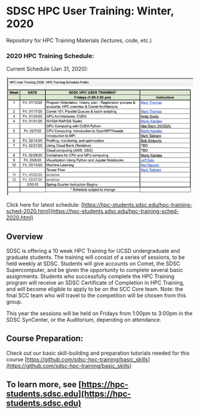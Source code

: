# SDSC HPC User Training:  Winter, 2020
Repository for HPC Training Materials (lectures, code, etc.)

### 2020 HPC Training Schedule:
Current Schedule (Jan 31, 2020):

<img src="./images/hpc-user-training-current-schedule.png" alt="HPC Training 2020 Schedule" width="500px" />

Click here for latest schedule:
[https://hpc-students.sdsc.edu/hpc-training-sched-2020.html](https://hpc-students.sdsc.edu/hpc-training-sched-2020.html)


## Overview
SDSC is offering a 10 week HPC Training for UCSD undergraduate and graduate students. The training will consist of a series of sessions, to be held weekly at SDSC. Students will give accounts on Comet, the SDSC Supercomputer, and be given the opportunity to complete several basic assignments. Students who successfully complete the HPC Training program will receive an SDSC Certificate of Completion in HPC Training, and will become eligible to apply to be on the SCC Core team. Note: the final SCC team who will travel to the competition will be chosen from this group.

This year the sessions will be held on Fridays from 1:00pm to 3:00pm in the SDSC SynCenter, or the Auditorium, depending on attendance.


## Course Preparation:
Check out our basic skill-building and preparation tutorials needed for this course [https://github.com/sdsc-hpc-training/basic_skills](https://github.com/sdsc-hpc-training/basic_skills)



## To learn more, see [https://hpc-students.sdsc.edu](https://hpc-students.sdsc.edu)
